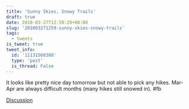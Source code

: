 ```yaml
---
title: 'Sunny Skies, Snowy Trails'
draft: true
date: 2010-03-27T12:59:29+00:00
slug: '201003271259-sunny-skies-snowy-trails'
tags:
  - tweets
is_tweet: true
tweet_info:
  id: '11131560388'
  type: 'post'
  is_thread: False
---
```




It looks like pretty nice day tomorrow but not able to pick any hikes. Mar-Apr are always difficult months (many hikes still snowed in). #fb

[Discussion](https://x.com/sytelus/status/11131560388)
